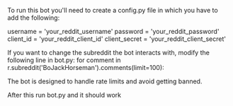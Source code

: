 To run this bot you'll need to create a config.py file in which you have to add the following:

username = 'your_reddit_username'
password = 'your_reddit_password'
client_id = 'your_reddit_client_id'
client_secret = 'your_reddit_client_secret'

If you want to change the subreddit the bot interacts with, modify the following line in bot.py:
   for comment in r.subreddit('BoJackHorseman').comments(limit=100):
   
The bot is designed to handle rate limits and avoid getting banned.

After this run bot.py and it should work

